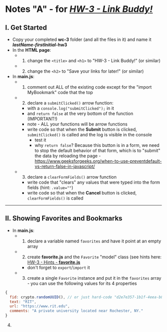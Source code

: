 # Notes "A" - for [*HW-3 - Link Buddy!*](hw-3.md)


## I. Get Started

- Copy your completed **wc-3** folder (and all the files in it) and name it ***lastName*-*firstInitial*-hw3**
- In the **HTML page**:
  - 1) change the `<title>` and `<h1>` to "HW-3 - Link Buddy!" (or similar)
  - 2) change the `<h2>` to "Save your links for later!" (or similar)
- In **main.js**:
  - 1) comment out ALL of the existing code except for the "import MyBookmark" code that the top
  - 2) declare a `submitClicked()` arrow function:
    - with a `console.log("submitClicked");` in it
    - and `return false` at the very bottom of the function (IMPORTANT!)
    - note - ALL your functions will be arrow functions
    - write code so that when the **Submit** button is clicked,  `submitClicked()` is called and the log is visible in the console
      - test it
      - why `return false`? Because this button is in a form, we need to stop the default behavior of that form, which is to "submit" the data by reloading the page - https://www.geeksforgeeks.org/when-to-use-preventdefault-vs-return-false-in-javascript/
   - 3) declare a `clearFormFields()` arrow function
     - write code that "clears" any values that were typed into the form fields (hint: `.value=""`)
     - write code so that when the **Cancel** button is clicked, `clearFormFields()` is called

<hr>

## II. Showing Favorites and Bookmarks

- In **main.js**:
  - 1) declare a variable named `favorites` and have it point at an empty array
  - 2) create **favorite.js** and the `Favorite` "model" class (see hints here: [HW-3 - Hints - **favorite.js**](hw-3.md#hints)
     - don't forget to `export`/`import` it
  - 3) create a single `Favorite` instance and put it in the `favorites` array - you can use the following values for its 4 properties

```js
{
  fid: crypto.randomUUID(), // or just hard-code "d2e7e357-1b1f-4eea-b8f9-25af8aa17138"
  text: "RIT", 
  url: "https://www.rit.edu", 
  comments: "A private university located near Rochester, NY."
}
```

4) 
